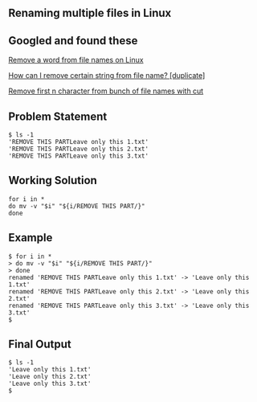 ## Renaming multiple files in Linux
## Googled and found these

[Remove a word from file names on Linux](https://superuser.com/questions/1514331/remove-a-word-from-file-names-on-linux)

[How can I remove certain string from file name? [duplicate]](https://unix.stackexchange.com/questions/361649/how-can-i-remove-certain-string-from-file-name)

[Remove first n character from bunch of file names with cut](https://stackoverflow.com/questions/28305134/remove-first-n-character-from-bunch-of-file-names-with-cut)

## Problem Statement
```
$ ls -1
'REMOVE THIS PARTLeave only this 1.txt'
'REMOVE THIS PARTLeave only this 2.txt'
'REMOVE THIS PARTLeave only this 3.txt'
```
## Working Solution
```
for i in *
do mv -v "$i" "${i/REMOVE THIS PART/}"
done
```
## Example
```
$ for i in *
> do mv -v "$i" "${i/REMOVE THIS PART/}"
> done
renamed 'REMOVE THIS PARTLeave only this 1.txt' -> 'Leave only this 1.txt'
renamed 'REMOVE THIS PARTLeave only this 2.txt' -> 'Leave only this 2.txt'
renamed 'REMOVE THIS PARTLeave only this 3.txt' -> 'Leave only this 3.txt'
$
```
## Final Output
```
$ ls -1
'Leave only this 1.txt'
'Leave only this 2.txt'
'Leave only this 3.txt'
$
```
